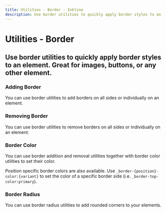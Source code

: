```yaml
---
title: Utilities - Border - Inkline
description: Use border utilities to quickly apply border styles to an element. Great for images, buttons, or any other element. 
---
```


<script setup>
import {
    BorderAddExample,
    BorderColorBrandExample,
    BorderColorNeutralExample,
    BorderColorStateExample,
    BorderRadiusExample,
    BorderRemoveExample
} from '@inkline/inkline/stories/utilities/border/index.mjs';
import { default as BorderAddExampleHTML } from '@inkline/inkline/stories/utilities/border/add.html?raw';
import { default as BorderColorBrandExampleHTML } from '@inkline/inkline/stories/utilities/border/color-brand.html?raw';
import { default as BorderColorNeutralExampleHTML } from '@inkline/inkline/stories/utilities/border/color-neutral.html?raw';
import { default as BorderColorStateExampleHTML } from '@inkline/inkline/stories/utilities/border/color-state.html?raw';
import { default as BorderRadiusExampleHTML } from '@inkline/inkline/stories/utilities/border/radius.html?raw';
import { default as BorderRemoveExampleHTML } from '@inkline/inkline/stories/utilities/border/remove.html?raw';
</script>


# Utilities - Border

## Use border utilities to quickly apply border styles to an element. Great for images, buttons, or any other element. 

### Adding Border
You can use border utilities to add borders on all sides or individually on an element.

<example type="border-utilities" :component="BorderAddExample" :html="BorderAddExampleHTML"></example>

### Removing Border
You can use border utilities to remove borders on all sides or individually on an element.

<example type="border-utilities -with-border" :component="BorderRemoveExample" :html="BorderRemoveExampleHTML"></example>

### Border Color
You can use border addition and removal utilities together with border color utilities to set their color.

<example type="border-utilities -with-border" :component="BorderColorBrandExample" :html="BorderColorBrandExampleHTML"></example>

<example type="border-utilities -with-border" :component="BorderColorStateExample" :html="BorderColorStateExampleHTML"></example>

<example type="border-utilities -with-border" :component="BorderColorNeutralExample" :html="BorderColorNeutralExampleHTML"></example>

Position specific border colors are also available. Use `_border-{position}-color:{variant}` to set the color of a specific border side (i.e. `_border-top-color:primary`). 

### Border Radius
You can use border radius utilities to add rounded corners to your elements.

<example type="border-utilities -with-border" :component="BorderRadiusExample" :html="BorderRadiusExampleHTML"></example>

